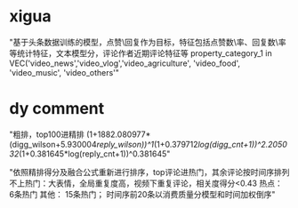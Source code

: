 # xigua
"基于头条数据训练的模型，点赞\回复作为目标，特征包括点赞数\率、回复数\率等统计特征，文本模型分，评论作者近期评论特征等
property_category_1 in VEC('video_news','video_vlog','video_agriculture', 'video_food', 'video_music', 'video_others'"




# dy comment

"粗排，top100进精排
(1+1882.080977*(digg_wilson+5.930004*reply_wilson))^1*(1+0.379712*log(digg_cnt+1))^2.205032*(1+0.381645*log(reply_cnt+1))^0.381645"

"依照精排得分及融合公式重新进行排序，top评论进热门，其余评论按时间序排列
不上热门：大表情，全局重复度高，视频下重复评论，相关度得分<0.43
热点：
    6条热门
其他：
    15条热门；
时间序前20条以消费质量分模型和时间加权倒序"

